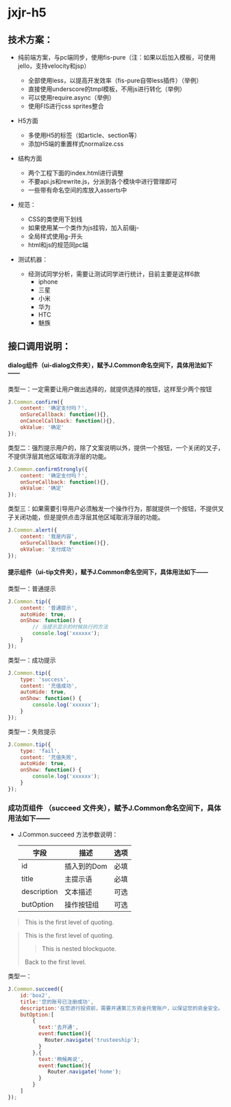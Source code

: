 jxjr-h5
====

## 技术方案：
* 纯前端方案，与pc端同步，使用fis-pure（注：如果以后加入模板，可使用jello，支持velocity和jsp）
  * 全部使用less，以提高开发效率（fis-pure自带less插件）（举例）
  * 直接使用underscore的tmpl模板，不用js进行转化（举例）
  * 可以使用require.async（举例）
  * 使用FIS进行css sprites整合

* H5方面
  * 多使用H5的标签（如article、section等）
  * 添加H5端的重置样式normalize.css

* 结构方面
  * 两个工程下面的index.html进行调整
  * 不要api.js和rewrite.js，分派到各个模块中进行管理即可
  * 一些带有命名空间的库放入asserts中

* 规范：
  * CSS的类使用下划线
  * 如果使用某一个类作为js挂钩，加入前缀j-
  * 全局样式使用g-开头
  * html和js的规范同pc端

* 测试机器：
  * 经测试同学分析，需要让测试同学进行统计，目前主要是这样6款
    * iphone
    * 三星
    * 小米
    * 华为
    * HTC
    * 魅族

## 接口调用说明：

#### dialog组件（ui-dialog文件夹），赋予J.Common命名空间下，具体用法如下——
类型一：一定需要让用户做出选择的，就提供选择的按钮，这样至少两个按钮

```javascript
J.Common.confirm({
    content: '确定支付吗？',
    onSureCallback: function(){},
    onCancelCallback: function(){},
    okValue: '确定'
});
```

类型二：强烈提示用户的，除了文案说明以外，提供一个按钮，一个关闭的叉子，不提供浮层其他区域取消浮层的功能。

```javascript
J.Common.confirmStrongly({
    content: '确定支付吗？',
    onSureCallback: function(){},
    okValue: '确定'
});
```

类型三：如果需要引导用户必须触发一个操作行为，那就提供一个按钮，不提供叉子关闭功能，但是提供点击浮层其他区域取消浮层的功能。

```javascript
J.Common.alert({
    content: '我是内容',
    onSureCallback: function(){},
    okValue: '支付成功'
});
```

#### 提示组件（ui-tip文件夹），赋予J.Common命名空间下，具体用法如下——

类型一：普通提示

```javascript
J.Common.tip({
    content: '普通提示',
    autoHide: true,
    onShow: function() {
        // 当提示显示的时候执行的方法
        console.log('xxxxxx');
    }
});
```

类型一：成功提示

```javascript
J.Common.tip({
    type: 'success',
    content: '充值成功',
    autoHide: true,
    onShow: function() {
        console.log('xxxxxx');
    }
});
```

类型一：失败提示

```javascript
J.Common.tip({
    type: 'fail',
    content: '充值失败',
    autoHide: true,
    onShow: function() {
        console.log('xxxxxx');
    }
});
```

### 成功页组件 （succeed 文件夹），赋予J.Common命名空间下，具体用法如下——

* J.Common.succeed 方法参数说明：

  字段 | 描述 | 选项
  ----|----|----
  id | 插入到的Dom | 必填
  title | 主提示语 | 必填
  description | 文本描述 | 可选
  butOption | 操作按钮组 | 可选

> This is the first level of quoting.

> This is the first level of quoting.
>
> > This is nested blockquote.
>
> Back to the first level.

类型一：

```javascript
J.Common.succeed({
    id:'box2',
    title:'您的账号已注册成功',
    description:'在您进行投资前，需要开通第三方资金托管账户，以保证您的资金安全。',
    butOption:[
        {
          text:'去开通',
          event:function(){
            Router.navigate('trusteeship');
          }
        },{
          text:'稍候再说',
          event:function(){
             Router.navigate('home');
          }
        }
    ]
});
```